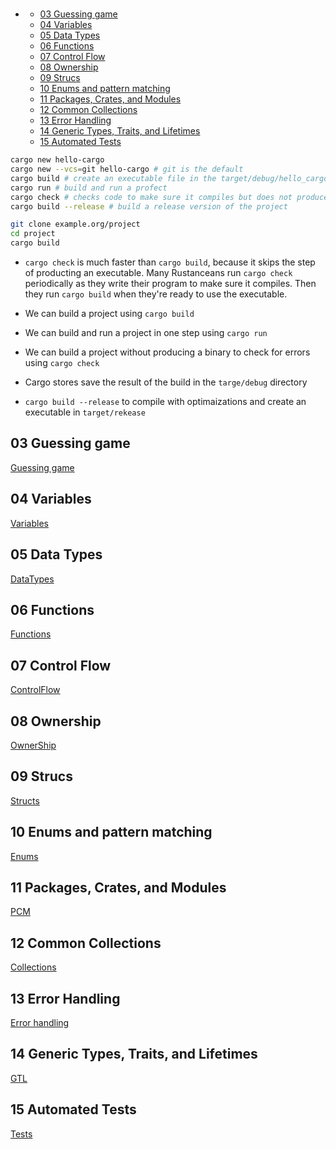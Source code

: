 #

- [](#)
  - [03 Guessing game](#03-guessing-game)
  - [04 Variables](#04-variables)
  - [05 Data Types](#05-data-types)
  - [06 Functions](#06-functions)
  - [07 Control Flow](#07-control-flow)
  - [08 Ownership](#08-ownership)
  - [09 Strucs](#09-strucs)
  - [10 Enums and pattern matching](#10-enums-and-pattern-matching)
  - [11 Packages, Crates, and Modules](#11-packages-crates-and-modules)
  - [12 Common Collections](#12-common-collections)
  - [13 Error Handling](#13-error-handling)
  - [14 Generic Types, Traits, and Lifetimes](#14-generic-types-traits-and-lifetimes)
  - [15 Automated Tests](#15-automated-tests)

```sh
cargo new hello-cargo
cargo new --vcs=git hello-cargo # git is the default
cargo build # create an executable file in the target/debug/hello_cargo directory
cargo run # build and run a profect
cargo check # checks code to make sure it compiles but does not produce an executable
cargo build --release # build a release version of the project
```

```sh
git clone example.org/project
cd project
cargo build
```

- `cargo check` is much faster than `cargo build`, because it skips the step of producting an executable. Many Rustanceans run `cargo check` periodically as they write their program to make sure it compiles. Then they run `cargo build` when they're ready to use the executable.

- We can build a project using `cargo build`
- We can build and run a project in one step using `cargo run`
- We can build a project without producing a binary to check for errors using `cargo check`
- Cargo stores save the result of the build in the `targe/debug` directory
- `cargo build --release` to compile with optimaizations and create an executable in `target/rekease`

## 03 Guessing game

[Guessing game](./Guessing_game.md)

## 04 Variables

[Variables](./Variables.md)

## 05 Data Types

[DataTypes](./DataTypes.md)

## 06 Functions

[Functions](./Functions.md)

## 07 Control Flow

[ControlFlow](./ControlFlow.md)

## 08 Ownership

[OwnerShip](./OwnerShip.md)

## 09 Strucs

[Structs](./Struct.md)

## 10 Enums and pattern matching

[Enums](./Enums.md)

## 11 Packages, Crates, and Modules

[PCM](./PCM.md)

## 12 Common Collections

[Collections](./Collections.md)

## 13 Error Handling

[Error handling](./ErrorHandling.md)

## 14 Generic Types, Traits, and Lifetimes

[GTL](./GTL.md)

## 15 Automated Tests

[Tests](./Tests.md)
